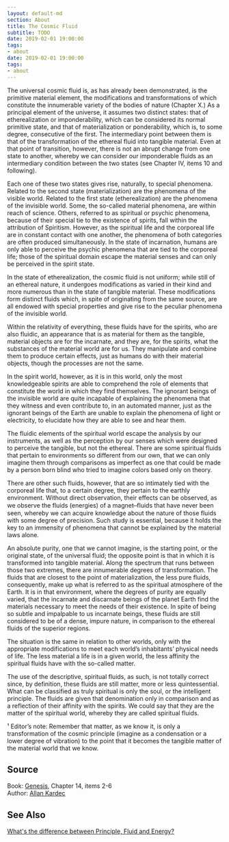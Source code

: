 ```yaml
---
layout: default-md
section: About
title: The Cosmic Fluid
subtitle: TODO
date: 2019-02-01 19:00:00
tags:
- about
date: 2019-02-01 19:00:00
tags: 
- about
---
```


The universal cosmic fluid is, as has already been demonstrated, is the primitive material element, the modifications and transformations of which constitute the innumerable variety of the bodies of nature (Chapter X.)  As a principal element of the universe, it assumes two distinct states: that of etherealization or imponderability, which can be considered its normal primitive state, and that of materialization or ponderability, which is, to some degree, consecutive of the first. The intermediary point between them is that of the transformation of the ethereal fluid into tangible material.  Even at that point of transition, however, there is not an abrupt change from one state to another, whereby we can consider our imponderable fluids as an intermediary condition between the two states (see Chapter IV, items 10 and following).

Each one of these two states gives rise, naturally, to special phenomena. Related to the second state  (materialization) are the phenomena of the visible world.  Related to the first state (etherealization) are the phenomena of the invisible world.  Some, the so-called material phenomena, are within reach of science.  Others, referred to as spiritual or psychic phenomena, because of their special tie to the existence of spirits, fall within the attribution of Spiritism.  However, as the spiritual life and the corporeal life are in constant contact with one another, the phenomena of both categories are often produced simultaneously.  In the state of incarnation, humans are only able to perceive the psychic phenomena that are tied to the corporeal life; those of the spiritual domain escape the material senses and can only be perceived in the spirit state.

In the state of etherealization, the cosmic fluid is not uniform; while still of an ethereal nature, it undergoes modifications as varied in their kind and more numerous than in the state of tangible material.  These modifications form distinct fluids which, in spite of originating from the same source, are all endowed with special properties and give rise to the peculiar phenomena of the invisible world.

Within the relativity of everything, these fluids have for the spirits, who are also fluidic, an appearance that is as material for them as the tangible, material objects are for the incarnate, and they are, for the spirits, what the substances of the material world are for us.  They manipulate and combine them to produce certain effects, just as humans do with their material objects, though the processes are not the same.

In the spirit world, however, as it is in this world, only the most knowledgeable spirits are able to comprehend the role of elements that constitute the world in which they find themselves.  The ignorant beings of the invisible world are quite incapable of explaining the phenomena that they witness and even contribute to, in an automated manner, just as the ignorant beings of the Earth are unable to explain the phenomena of light or electricity, to elucidate how they are able to see and hear them.

The fluidic elements of the spiritual world escape the analysis by our instruments, as well as the perception by our senses  which were designed to perceive the tangible, but not the ethereal.  There are some spiritual fluids that pertain to environments so different from our own, that we can only imagine them through comparisons as imperfect as one that could be made by a person born blind who tried to imagine colors based only on theory.

There are other such fluids, however, that are so intimately tied with the corporeal life that, to a certain degree, they pertain to the earthly environment.  Without direct observation, their effects can be observed, as we observe the fluids (energies) of a magnet  ̶  fluids that have never been seen, whereby we can acquire knowledge about the nature of those fluids with some degree of precision.  Such study is essential, because it holds the key to an immensity of phenomena that cannot be explained by the material laws alone.

An absolute purity, one that we cannot imagine, is the starting point, or the original state, of the universal fluid; the opposite point is that in which it is transformed into tangible material.  Along the spectrum that runs between those two extremes, there are innumerable degrees of transformation.  The fluids  that are closest to the point of materialization, the less pure fluids, consequently, make up what is referred to as the spiritual atmosphere of the Earth.    It is in that environment, where the degrees of purity are equally varied, that the incarnate and discarnate beings of the planet Earth find the materials necessary to meet the needs of their existence.   In spite of being so subtle and impalpable to us incarnate beings, these fluids are still considered to be of a dense, impure nature, in comparison to the ethereal fluids of the superior regions.

The situation is the same in relation to other worlds, only with the appropriate modifications to meet each world’s inhabitants’ physical needs of life.  The less material a life is in a given world, the less affinity the spiritual fluids have with the so-called matter.

The use of the descriptive, spiritual fluids, as such, is not totally correct since, by definition, these fluids are still matter, more or less quintessential.  What can be classified as truly spiritual is only the soul, or the intelligent principle.  The fluids are given that denomination only in comparison and as a reflection of their affinity with the spirits.  We could say that they are the matter of the spiritual world, whereby they are called spiritual fluids.

¹  Editor’s note: Remember that matter, as we know it, is only a transformation of the cosmic principle (imagine as a condensation or a lower degree of vibration) to the point that it becomes the tangible matter of the material world that we know. 

## Source
Book: [Genesis](/books/allan-kardec/genesis), Chapter 14, items 2-6  
Author: [Allan Kardec](/profiles/allan-kardec)  


## See Also
[What's the difference between Principle, Fluid and Energy?](/questions/principle-fluid-energy)